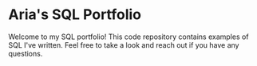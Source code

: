 
# Aria's SQL Portfolio

Welcome to my SQL portfolio! This code repository contains examples of SQL I've written. Feel free to take a look and reach out if you have any questions.
